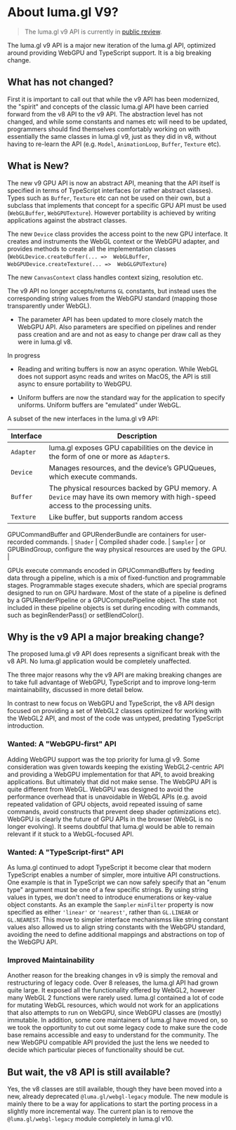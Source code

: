 # About luma.gl V9?

> The luma.gl v9 API is currently in [public review](/docs/public-review).

The luma.gl v9 API is a major new iteration of the luma.gl API, optimized around providing WebGPU and TypeScript support. It is a big breaking change.

## What has not changed?

First it is important to call out that while the v9 API has been modernized, the "spirit" and concepts of the classic luma.gl API have been carried forward from the v8 API to the v9 API. The abstraction level has not changed, and while some constants and names etc will need to be updated, programmers should find themselves comfortably working on with essentially the same classes in luma.gl v9, just as they did in v8, without having to re-learn the API (e.g. `Model`, `AnimationLoop`, `Buffer`, `Texture` etc). 

## What is New?

The new v9 GPU API is now an abstract API, meaning that the API itself is specified in terms of TypeScript interfaces (or rather abstract classes). Types such as `Buffer`, `Texture` etc can not be used on their own, but a subclass that implements that concept for a specific GPU API must be used (`WebGLBuffer`, `WebGPUTexture`). However portability is achieved by writing applications against the abstract classes.

The new `Device` class provides the access point to the new GPU interface. It creates and instruments the WebGL context or the WebGPU adapter, and provides methods to create all the implementation classes (`WebGLDevice.createBuffer(... =>  WebGLBuffer`, `WebGPUDevice.createTexture(... =>  WebGLGPUTexture`)

The new `CanvasContext` class handles context sizing, resolution etc.

The v9 API no longer accepts/returns `GL` constants, but instead uses the corresponding string values from the WebGPU standard (mapping those transparently under WebGL).

- The parameter API has been updated to more closely match the WebGPU API. Also parameters are specified on pipelines and render pass creation and are and not as easy to change per draw call as they were in luma.gl v8.


In progress
- Reading and writing buffers is now an async operation. While WebGL does not support async reads and writes on MacOS, the API is still async to ensure portability to WebGPU.

- Uniform buffers are now the standard way for the application to specify uniforms. Uniform buffers are "emulated" under WebGL.

A subset of the new interfaces in the luma.gl v9 API:


| Interface | Description |
| --- | --- |
| `Adapter` | luma.gl exposes GPU capabilities on the device in the form of one or more as `Adapter`s. |
| `Device`  | Manages resources, and the device’s GPUQueues, which execute commands. |
| `Buffer`  | The physical resources backed by GPU memory. A `Device` may have its own memory with high-speed access to the processing units. |
| `Texture` | Like buffer, but supports random access |
GPUCommandBuffer and GPURenderBundle are containers for user-recorded commands.
| `Shader` | Compiled shader code.
| `Sampler` | or GPUBindGroup, configure the way physical resources are used by the GPU. |

GPUs execute commands encoded in GPUCommandBuffers by feeding data through a pipeline, which is a mix of fixed-function and programmable stages. Programmable stages execute shaders, which are special programs designed to run on GPU hardware. Most of the state of a pipeline is defined by a GPURenderPipeline or a GPUComputePipeline object. The state not included in these pipeline objects is set during encoding with commands, such as beginRenderPass() or setBlendColor().


## Why is the v9 API a major breaking change?

The proposed luma.gl v9 API does represents a significant break with the v8 API. No luma.gl application would be completely unaffected. 

The three major reasons why the v9 API are making breaking changes are to take full advantage of WebGPU, TypeScript and to improve long-term maintainability, discussed in more detail below.

In contrast to new focus on WebGPU and TypeScript, the v8 API design focused on providing a set of WebGL2 classes optimized for working with the WebGL2 API, and most of the code was untyped, predating TypeScript introduction.

### Wanted: A "WebGPU-first" API

Adding WebGPU support was the top priority for luma.gl v9. Some consideration was given towards keeping the existing WebGL2-centric API and providing a WebGPU implementation for that API, to avoid breaking applications. But ultimately that did not make sense. The WebGPU API is quite different from WebGL. WebGPU was designed to avoid the performance overhead that is unavoidable in WebGL APIs (e.g. avoid repeated validation of GPU objects, avoid repeated issuing of same commands, avoid constructs that prevent deep shader optimizations etc). WebGPU is clearly the future of GPU APIs in the browser (WebGL is no longer evolving). It seems doubtful that luma.gl would be able to remain relevant if it stuck to a WebGL-focused API.

### Wanted: A "TypeScript-first" API

As luma.gl continued to adopt TypeScript it become clear that modern TypeScript enables a number of simpler, more intuitive API constructions. One example is that in TypeScript we can now safely specify that an "enum type" argument must be one of a few specific strings. By using string values in types, we don't need to introduce enumerations or key-value object constants. As an example the `Sampler` `minFilter` property is now specified as either `'linear'` or `'nearest'`, rather than `GL.LINEAR` or `GL.NEAREST`. This move to simpler interface mechanismss like string constant values also allowed us to align string constants with the WebGPU standard, avoiding the need to define additional mappings and abstractions on top of the WebGPU API.

### Improved Maintainability

Another reason for the breaking changes in v9 is simply the removal and restructuring of legacy code. Over 8 releases, the luma.gl API had grown quite large. It exposed all the functionality offered by WebGL2, however many WebGL 2 functions were rarely used. luma.gl contained a lot of code for mutating WebGL resources, which would not work for an applications that also attempts to run on WebGPU, since WebGPU classes are (mostly) immutable. In addition, some core maintainers of luma.gl have moved on, so we took the opportunity to cut out some legacy code to make sure the code base remains accessible and easy to understand for the community. The new WebGPU compatible API provided the just the lens we needed to decide which particular pieces of functionality should be cut. 

## But wait, the v8 API is still available?

Yes, the v8 classes are still available, though they have been moved into a new, already deprecated `@luma.gl/webgl-legacy` module. The new module is mainly there to be a way for applications to start the porting process in a slightly more incremental way. The current plan is to remove the `@luma.gl/webgl-legacy` module completely in luma.gl v10.



